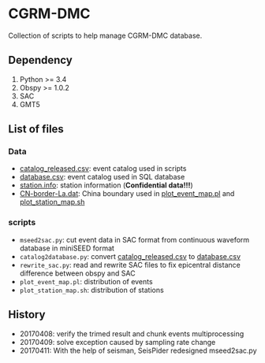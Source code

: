# CGRM-DMC

Collection of scripts to help manage CGRM-DMC database.

## Dependency

1. Python >= 3.4
2. Obspy >= 1.0.2
3. SAC
4. GMT5

## List of files

### Data

- [catalog_released.csv](): event catalog used in scripts
- [database.csv](): event catalog used in SQL database
- [station.info](): station information (**Confidential data!!!**)
- [CN-border-La.dat](): China boundary used in [plot_event_map.pl]() and [plot_station_map.sh]()

### scripts

- `mseed2sac.py`: cut event data in SAC format from continuous waveform database
  in miniSEED format
- `catalog2database.py`: convert [catalog_released.csv]() to [database.csv]()
- `rewrite_sac.py`: read and rewrite SAC files to fix epicentral distance difference between obspy and SAC
- `plot_event_map.pl`: distribution of events
- `plot_station_map.sh`: distribution of stations

## History

- 20170408: verify the trimed result and chunk events multiprocessing
- 20170409: solve exception caused by sampling rate change
- 20170411: With the help of seisman, SeisPider redesigned mseed2sac.py
